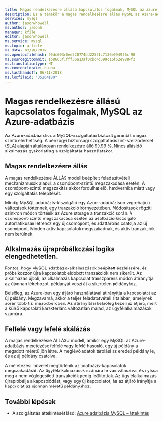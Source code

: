 ```yaml
---
title: Magas rendelkezésre állású kapcsolatos fogalmak, MySQL az Azure-adatbázis
description: Ez a témakör a magas rendelkezésre állás MySQL az Azure-adatbázis használata esetén
services: mysql
author: jasonwhowell
ms.author: jasonh
manager: kfile
editor: jasonwhowell
ms.service: mysql
ms.topic: article
ms.date: 02/28/2018
ms.openlocfilehash: 90dc603c0ee520774bd22531c7136e0949f6cf90
ms.sourcegitcommit: 1b8665f1fff36a13af0cbc4c399c16f62e9884f3
ms.translationtype: MT
ms.contentlocale: hu-HU
ms.lasthandoff: 06/11/2018
ms.locfileid: "35264180"
---
```

# <a name="high-availability-concepts-in-azure-database-for-mysql"></a>Magas rendelkezésre állású kapcsolatos fogalmak, MySQL az Azure-adatbázis
Az Azure-adatbázishoz a MySQL-szolgáltatás biztosít garantált magas szintű elérhetőség. A pénzügyi biztonsági szolgáltatásiszint-szerződéssel (SLA) alapján általánosan rendelkezésre álló 99,99 %. Nincs állásidő alkalmazás gyakorlatilag a szolgáltatás használatakor.

## <a name="high-availability"></a>Magas rendelkezésre állás
A magas rendelkezésre ÁLLÁS modell beépített feladatátvételi mechanizmusok alapul, a csomópont-szintű megszakadása esetén. A csomópont-szintű megszakítás akkor fordulhat elő, hardverhiba miatt vagy egy szolgáltatás telepítését.

Mindig MySQL adatbázis-kiszolgáló egy Azure-adatbázison végrehajtott változások történnek, egy tranzakció környezetében. Módosítások rögzíti szinkron módon történik az Azure storage a tranzakció során. A csomópont-szintű megszakadása esetén az adatbázis-kiszolgáló automatikusan létrehoz egy új csomópont, és adattárolás csatolja az új csomópont. Minden aktív kapcsolatok megszakadnak, és aktív tranzakciók nem kerülnek.

## <a name="application-retry-logic-is-essential"></a>Alkalmazás újrapróbálkozási logika elengedhetetlen.
Fontos, hogy MySQL adatbázis-alkalmazások beépített észlelésére, és próbálkozzon újra kapcsolatok eldobott tranzakciók nem sikerült. Az alkalmazás újbóli, az alkalmazás kapcsolat transzparens módon átirányítja az újonnan létrehozott példányát veszi át a sikertelen példányhoz.

Belsőleg, az Azure-ban egy átjáró használatával átirányítja a kapcsolatot az új példány. Megzavarná, akkor a teljes feladatátvételi általában, amelynek során több tíz, másodpercben. Az átirányítási belsőleg kezeli az átjáró, mert a külső kapcsolati karakterlánc változatlan marad, az ügyfélalkalmazások számára.

## <a name="scaling-up-or-down"></a>Felfelé vagy lefelé skálázás
A magas rendelkezésre ÁLLÁSÚ modell, amikor egy MySQL az Azure-adatbázis méretezése felfelé vagy lefelé hasonló, egy új példány a megadott méretű jön létre. A meglévő adatok tárolási az eredeti példány le, és az új példány csatolva.

A méretezési művelet megtörténik az adatbázis-kapcsolatok megszakadását. Az ügyfélalkalmazások számára le van választva, és nyissa meg a nem véglegesített tranzakciók pedig leállítottak. Az ügyfélalkalmazás újrapróbálja a kapcsolódást, vagy egy új kapcsolatot, ha az átjáró irányítja a kapcsolat az újonnan méretű példányához. 

## <a name="next-steps"></a>További lépések
- A szolgáltatás áttekintését lásd: [Azure adatbázis MySQL – áttekintés](overview.md)
